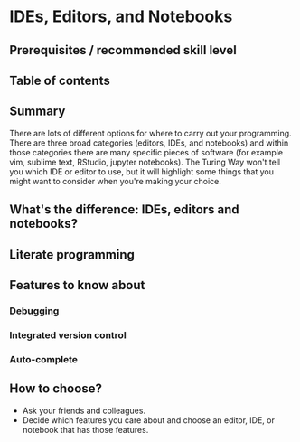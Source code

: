 # IDEs, Editors, and Notebooks

## Prerequisites / recommended skill level

<!-- add pre-requisites here -->

## Table of contents

<!-- table of contents here -->

<a name="Summary"></a>
## Summary
There are lots of different options for where to carry out your programming. There are three broad categories (editors, IDEs, and notebooks) and within those categories there are many specific pieces of software (for example vim, sublime text, RStudio, jupyter notebooks). The Turing Way won't tell you which IDE or editor to use, but it will highlight some things that you might want to consider when you're making your choice.

## What's the difference: IDEs, editors and notebooks?

## Literate programming

## Features to know about

### Debugging

### Integrated version control

### Auto-complete

## How to choose?
- Ask your friends and colleagues.
- Decide which features you care about and choose an editor, IDE, or notebook that has those features.